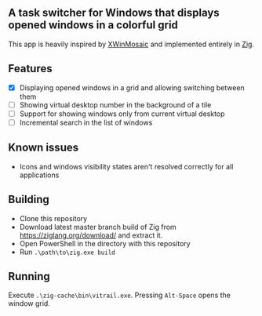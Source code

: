 ## A task switcher for Windows that displays opened windows in a colorful grid

This app is heavily inspired by [XWinMosaic](https://github.com/soulthreads/xwinmosaic) and implemented entirely in [Zig](https://ziglang.org/).

## Features
- [x] Displaying opened windows in a grid and allowing switching between them
- [ ] Showing virtual desktop number in the background of a tile
- [ ] Support for showing windows only from current virtual desktop
- [ ] Incremental search in the list of windows

## Known issues
- Icons and windows visibility states aren't resolved correctly for all applications

## Building
- Clone this repository
- Download latest master branch build of Zig from https://ziglang.org/download/ and extract it.
- Open PowerShell in the directory with this repository
- Run `.\path\to\zig.exe build`

## Running
Execute `.\zig-cache\bin\vitrail.exe`. Pressing `Alt-Space` opens the window grid.